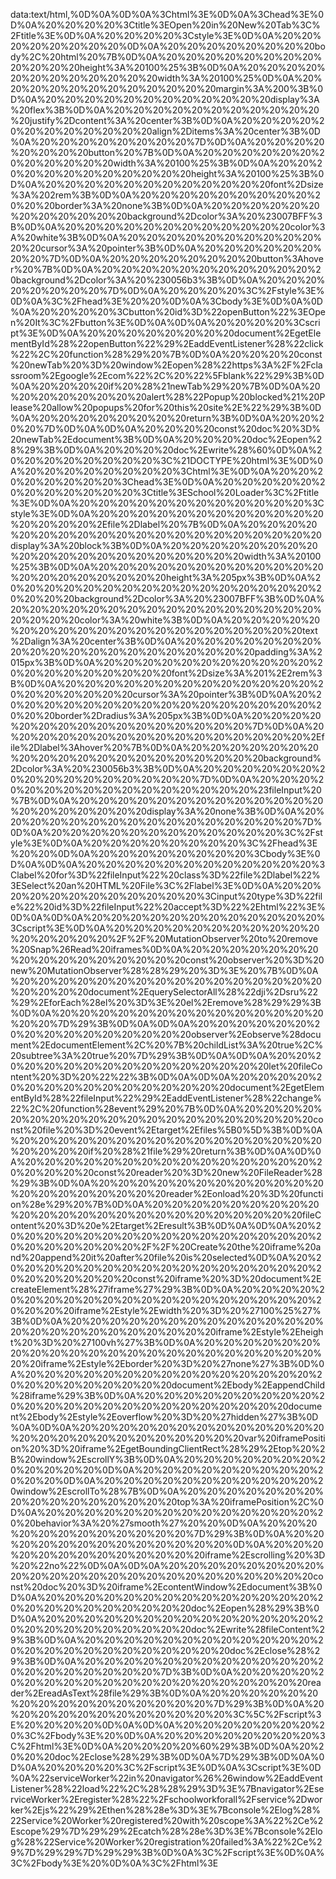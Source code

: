 data:text/html,%0D%0A%0D%0A%3Chtml%3E%0D%0A%3Chead%3E%0D%0A%20%20%20%20%3Ctitle%3EOpen%20in%20New%20Tab%3C%2Ftitle%3E%0D%0A%20%20%20%20%3Cstyle%3E%0D%0A%20%20%20%20%20%20%20%20%0D%0A%20%20%20%20%20%20%20%20body%2C%20html%20%7B%0D%0A%20%20%20%20%20%20%20%20%20%20%20%20height%3A%20100%25%3B%0D%0A%20%20%20%20%20%20%20%20%20%20%20%20width%3A%20100%25%0D%0A%20%20%20%20%20%20%20%20%20%20%20%20margin%3A%200%3B%0D%0A%20%20%20%20%20%20%20%20%20%20%20%20display%3A%20flex%3B%0D%0A%20%20%20%20%20%20%20%20%20%20%20%20justify%2Dcontent%3A%20center%3B%0D%0A%20%20%20%20%20%20%20%20%20%20%20%20align%2Ditems%3A%20center%3B%0D%0A%20%20%20%20%20%20%20%20%7D%0D%0A%20%20%20%20%20%20%20%20button%20%7B%0D%0A%20%20%20%20%20%20%20%20%20%20%20%20width%3A%20100%25%3B%0D%0A%20%20%20%20%20%20%20%20%20%20%20%20height%3A%20100%25%3B%0D%0A%20%20%20%20%20%20%20%20%20%20%20%20font%2Dsize%3A%202rem%3B%0D%0A%20%20%20%20%20%20%20%20%20%20%20%20border%3A%20none%3B%0D%0A%20%20%20%20%20%20%20%20%20%20%20%20background%2Dcolor%3A%20%23007BFF%3B%0D%0A%20%20%20%20%20%20%20%20%20%20%20%20color%3A%20white%3B%0D%0A%20%20%20%20%20%20%20%20%20%20%20%20cursor%3A%20pointer%3B%0D%0A%20%20%20%20%20%20%20%20%7D%0D%0A%20%20%20%20%20%20%20%20button%3Ahover%20%7B%0D%0A%20%20%20%20%20%20%20%20%20%20%20%20background%2Dcolor%3A%20%230056b3%3B%0D%0A%20%20%20%20%20%20%20%20%7D%0D%0A%20%20%20%20%3C%2Fstyle%3E%0D%0A%3C%2Fhead%3E%20%20%0D%0A%3Cbody%3E%0D%0A%0D%0A%20%20%20%20%3Cbutton%20id%3D%22openButton%22%3EOpen%20It%3C%2Fbutton%3E%0D%0A%0D%0A%20%20%20%20%3Cscript%3E%0D%0A%20%20%20%20%20%20%20%20document%2EgetElementById%28%22openButton%22%29%2EaddEventListener%28%22click%22%2C%20function%28%29%20%7B%0D%0A%20%20%20%20const%20newTab%20%3D%20window%2Eopen%28%22https%3A%2F%2Fclassroom%2Egoogle%2Ecom%22%2C%20%22%5Fblank%22%29%3B%0D%0A%20%20%20%20if%20%28%21newTab%29%20%7B%0D%0A%20%20%20%20%20%20%20%20alert%28%22Popup%20blocked%21%20Please%20allow%20popups%20for%20this%20site%2E%22%29%3B%0D%0A%20%20%20%20%20%20%20%20return%3B%0D%0A%20%20%20%20%7D%0D%0A%0D%0A%20%20%20%20const%20doc%20%3D%20newTab%2Edocument%3B%0D%0A%20%20%20%20doc%2Eopen%28%29%3B%0D%0A%20%20%20%20doc%2Ewrite%28%60%0D%0A%20%20%20%20%20%20%20%20%3C%21DOCTYPE%20html%3E%0D%0A%20%20%20%20%20%20%20%20%3Chtml%3E%0D%0A%20%20%20%20%20%20%20%20%3Chead%3E%0D%0A%20%20%20%20%20%20%20%20%20%20%20%20%3Ctitle%3ESchool%20Loader%3C%2Ftitle%3E%0D%0A%20%20%20%20%20%20%20%20%20%20%20%20%3Cstyle%3E%0D%0A%20%20%20%20%20%20%20%20%20%20%20%20%20%20%20%20%2Efile%2Dlabel%20%7B%0D%0A%20%20%20%20%20%20%20%20%20%20%20%20%20%20%20%20%20%20%20%20display%3A%20block%3B%0D%0A%20%20%20%20%20%20%20%20%20%20%20%20%20%20%20%20%20%20%20%20width%3A%20100%25%3B%0D%0A%20%20%20%20%20%20%20%20%20%20%20%20%20%20%20%20%20%20%20%20height%3A%205px%3B%0D%0A%20%20%20%20%20%20%20%20%20%20%20%20%20%20%20%20%20%20%20%20background%2Dcolor%3A%20%23007BFF%3B%0D%0A%20%20%20%20%20%20%20%20%20%20%20%20%20%20%20%20%20%20%20%20color%3A%20white%3B%0D%0A%20%20%20%20%20%20%20%20%20%20%20%20%20%20%20%20%20%20%20%20text%2Dalign%3A%20center%3B%0D%0A%20%20%20%20%20%20%20%20%20%20%20%20%20%20%20%20%20%20%20%20padding%3A%2015px%3B%0D%0A%20%20%20%20%20%20%20%20%20%20%20%20%20%20%20%20%20%20%20%20font%2Dsize%3A%201%2E2rem%3B%0D%0A%20%20%20%20%20%20%20%20%20%20%20%20%20%20%20%20%20%20%20%20cursor%3A%20pointer%3B%0D%0A%20%20%20%20%20%20%20%20%20%20%20%20%20%20%20%20%20%20%20%20border%2Dradius%3A%205px%3B%0D%0A%20%20%20%20%20%20%20%20%20%20%20%20%20%20%20%20%7D%0D%0A%20%20%20%20%20%20%20%20%20%20%20%20%20%20%20%20%2Efile%2Dlabel%3Ahover%20%7B%0D%0A%20%20%20%20%20%20%20%20%20%20%20%20%20%20%20%20%20%20%20%20background%2Dcolor%3A%20%230056b3%3B%0D%0A%20%20%20%20%20%20%20%20%20%20%20%20%20%20%20%20%7D%0D%0A%20%20%20%20%20%20%20%20%20%20%20%20%20%20%20%20%23fileInput%20%7B%0D%0A%20%20%20%20%20%20%20%20%20%20%20%20%20%20%20%20%20%20%20%20display%3A%20none%3B%0D%0A%20%20%20%20%20%20%20%20%20%20%20%20%20%20%20%20%7D%0D%0A%20%20%20%20%20%20%20%20%20%20%20%20%3C%2Fstyle%3E%0D%0A%20%20%20%20%20%20%20%20%3C%2Fhead%3E%20%20%0D%0A%20%20%20%20%20%20%20%20%3Cbody%3E%0D%0A%0D%0A%20%20%20%20%20%20%20%20%20%20%20%20%3Clabel%20for%3D%22fileInput%22%20class%3D%22file%2Dlabel%22%3ESelect%20an%20HTML%20File%3C%2Flabel%3E%0D%0A%20%20%20%20%20%20%20%20%20%20%20%20%3Cinput%20type%3D%22file%22%20id%3D%22fileInput%22%20accept%3D%22%2Ehtml%22%3E%0D%0A%0D%0A%20%20%20%20%20%20%20%20%20%20%20%20%3Cscript%3E%0D%0A%20%20%20%20%20%20%20%20%20%20%20%20%20%20%20%20%2F%2F%20MutationObserver%20to%20remove%20Snap%26Read%20iframes%0D%0A%20%20%20%20%20%20%20%20%20%20%20%20%20%20%20%20const%20observer%20%3D%20new%20MutationObserver%28%28%29%20%3D%3E%20%7B%0D%0A%20%20%20%20%20%20%20%20%20%20%20%20%20%20%20%20%20%20%20%20document%2EquerySelectorAll%28%22dji%2Dsru%22%29%2EforEach%28el%20%3D%3E%20el%2Eremove%28%29%29%3B%0D%0A%20%20%20%20%20%20%20%20%20%20%20%20%20%20%20%20%7D%29%3B%0D%0A%0D%0A%20%20%20%20%20%20%20%20%20%20%20%20%20%20%20%20observer%2Eobserve%28document%2EdocumentElement%2C%20%7B%20childList%3A%20true%2C%20subtree%3A%20true%20%7D%29%3B%0D%0A%0D%0A%20%20%20%20%20%20%20%20%20%20%20%20%20%20%20%20let%20fileContent%20%3D%20%22%22%3B%0D%0A%0D%0A%20%20%20%20%20%20%20%20%20%20%20%20%20%20%20%20document%2EgetElementById%28%22fileInput%22%29%2EaddEventListener%28%22change%22%2C%20function%28event%29%20%7B%0D%0A%20%20%20%20%20%20%20%20%20%20%20%20%20%20%20%20%20%20%20%20const%20file%20%3D%20event%2Etarget%2Efiles%5B0%5D%3B%0D%0A%20%20%20%20%20%20%20%20%20%20%20%20%20%20%20%20%20%20%20%20if%20%28%21file%29%20return%3B%0D%0A%0D%0A%20%20%20%20%20%20%20%20%20%20%20%20%20%20%20%20%20%20%20%20const%20reader%20%3D%20new%20FileReader%28%29%3B%0D%0A%20%20%20%20%20%20%20%20%20%20%20%20%20%20%20%20%20%20%20%20reader%2Eonload%20%3D%20function%28e%29%20%7B%0D%0A%20%20%20%20%20%20%20%20%20%20%20%20%20%20%20%20%20%20%20%20%20%20%20%20fileContent%20%3D%20e%2Etarget%2Eresult%3B%0D%0A%0D%0A%20%20%20%20%20%20%20%20%20%20%20%20%20%20%20%20%20%20%20%20%20%20%20%20%2F%2F%20Create%20the%20iframe%20and%20append%20it%20after%20file%20is%20selected%0D%0A%20%20%20%20%20%20%20%20%20%20%20%20%20%20%20%20%20%20%20%20%20%20%20%20const%20iframe%20%3D%20document%2EcreateElement%28%27iframe%27%29%3B%0D%0A%20%20%20%20%20%20%20%20%20%20%20%20%20%20%20%20%20%20%20%20%20%20%20%20iframe%2Estyle%2Ewidth%20%3D%20%27100%25%27%3B%0D%0A%20%20%20%20%20%20%20%20%20%20%20%20%20%20%20%20%20%20%20%20%20%20%20%20iframe%2Estyle%2Eheight%20%3D%20%27100vh%27%3B%0D%0A%20%20%20%20%20%20%20%20%20%20%20%20%20%20%20%20%20%20%20%20%20%20%20%20iframe%2Estyle%2Eborder%20%3D%20%27none%27%3B%0D%0A%20%20%20%20%20%20%20%20%20%20%20%20%20%20%20%20%20%20%20%20%20%20%20%20document%2Ebody%2EappendChild%28iframe%29%3B%0D%0A%20%20%20%20%20%20%20%20%20%20%20%20%20%20%20%20%20%20%20%20%20%20%20%20document%2Ebody%2Estyle%2Eoverflow%20%3D%20%27hidden%27%3B%0D%0A%0D%0A%20%20%20%20%20%20%20%20%20%20%20%20%20%20%20%20%20%20%20%20%20%20%20%20%20var%20iframePosition%20%3D%20iframe%2EgetBoundingClientRect%28%29%2Etop%20%2B%20window%2EscrollY%3B%0D%0A%20%20%20%20%20%20%20%20%20%20%20%20%0D%0A%20%20%20%20%20%20%20%20%20%20%20%20%0D%0A%20%20%20%20%20%20%20%20%20%20%20%20window%2EscrollTo%28%7B%0D%0A%20%20%20%20%20%20%20%20%20%20%20%20%20%20%20%20top%3A%20iframePosition%2C%0D%0A%20%20%20%20%20%20%20%20%20%20%20%20%20%20%20%20behavior%3A%20%27smooth%27%20%20%0D%0A%20%20%20%20%20%20%20%20%20%20%20%20%7D%29%3B%0D%0A%20%20%20%20%20%20%20%20%20%20%20%20%20%0D%0A%20%20%20%20%20%20%20%20%20%20%20%20%20iframe%2Escrolling%20%3D%20%22no%22%0D%0A%0D%0A%20%20%20%20%20%20%20%20%20%20%20%20%20%20%20%20%20%20%20%20%20%20%20%20const%20doc%20%3D%20iframe%2EcontentWindow%2Edocument%3B%0D%0A%20%20%20%20%20%20%20%20%20%20%20%20%20%20%20%20%20%20%20%20%20%20%20%20doc%2Eopen%28%29%3B%0D%0A%20%20%20%20%20%20%20%20%20%20%20%20%20%20%20%20%20%20%20%20%20%20%20%20doc%2Ewrite%28fileContent%29%3B%0D%0A%20%20%20%20%20%20%20%20%20%20%20%20%20%20%20%20%20%20%20%20%20%20%20%20doc%2Eclose%28%29%3B%0D%0A%20%20%20%20%20%20%20%20%20%20%20%20%20%20%20%20%20%20%20%20%7D%3B%0D%0A%20%20%20%20%20%20%20%20%20%20%20%20%20%20%20%20%20%20%20%20reader%2EreadAsText%28file%29%3B%0D%0A%20%20%20%20%20%20%20%20%20%20%20%20%20%20%20%20%7D%29%3B%0D%0A%20%20%20%20%20%20%20%20%20%20%20%20%3C%5C%2Fscript%3E%20%20%20%20%0D%0A%0D%0A%20%20%20%20%20%20%20%20%3C%2Fbody%3E%20%0D%0A%20%20%20%20%20%20%20%20%3C%2Fhtml%3E%0D%0A%20%20%20%20%60%29%3B%0D%0A%20%20%20%20doc%2Eclose%28%29%3B%0D%0A%7D%29%3B%0D%0A%0D%0A%20%20%20%20%3C%2Fscript%3E%0D%0A%3Cscript%3E%0D%0A%22serviceWorker%22in%20navigator%26%26window%2EaddEventListener%28%22load%22%2C%28%28%29%3D%3E%7Bnavigator%2EserviceWorker%2Eregister%28%22%2Fschoolworkforall%2Fservice%2Dworker%2Ejs%22%29%2Ethen%28%28e%3D%3E%7Bconsole%2Elog%28%22Service%20Worker%20registered%20with%20scope%3A%22%2Ce%2Escope%29%7D%29%29%2Ecatch%28%28e%3D%3E%7Bconsole%2Elog%28%22Service%20Worker%20registration%20failed%3A%22%2Ce%29%7D%29%29%7D%29%29%3B%0D%0A%3C%2Fscript%3E%0D%0A%3C%2Fbody%3E%20%0D%0A%3C%2Fhtml%3E
